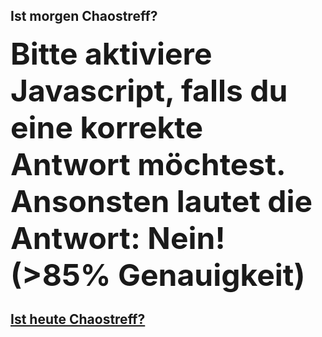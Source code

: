 ## Ist morgen Chaostreff?
<div  style="margin: 0 auto;">
  <b style="font-size: xxx-large;" id="answer" >Bitte aktiviere Javascript, falls du eine korrekte Antwort möchtest. Ansonsten lautet die Antwort: Nein! (>85% Genauigkeit)</b>
</div>

## [Ist heute Chaostreff?](http://www.ist-heute-chaostreff.online)

 <script>
  var wednesday = 3;
  
  var treffDay = wednesday;
  var dayBeforeTreff = treffDay -1;
  
  var answers = {
    true:  "JA!",
    false: "Nein!"
  };

  var date = new Date();
  var dayOfWeek = date.getDay();
  
  document.getElementById("answer").innerHTML = answers[dayOfWeek == dayBeforeTreff];
 </script>